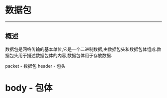 # 数据包

---
## 概述
数据包是网络传输的基本单位,它是一个二进制数据,由数据包头和数据包体组成.数据包头用于描述数据包体的内容,数据包体用于存放数据.

packet - 数据包
    header - 包头
#   body - 包体